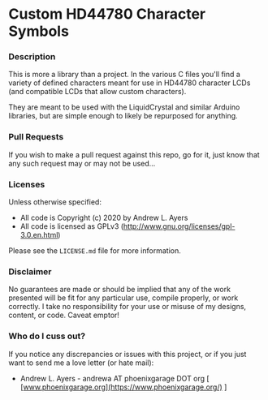 # Custom HD44780 Character Symbols #

### Description ###

This is more a library than a project. In the various C files you'll find a variety of defined characters meant for use in HD44780 character LCDs (and compatible LCDs that allow custom characters).

They are meant to be used with the LiquidCrystal and similar Arduino libraries, but are simple enough to likely be repurposed for anything.

### Pull Requests ###

If you wish to make a pull request against this repo, go for it, just know that any such request may or may not be used...

### Licenses ###

Unless otherwise specified:

* All code is Copyright (c) 2020 by Andrew L. Ayers
* All code is licensed as GPLv3 (http://www.gnu.org/licenses/gpl-3.0.en.html)

Please see the `LICENSE.md` file for more information.

### Disclaimer ###

No guarantees are made or should be implied that any of the work presented will be fit for any particular use, compile properly, or work correctly. I take no responsibility for your use or misuse of my designs, content, or code. Caveat emptor!

### Who do I cuss out? ###

If you notice any discrepancies or issues with this project, or if you just want to send me a love letter (or hate mail):

* Andrew L. Ayers - andrewa AT phoenixgarage DOT org [ [www.phoenixgarage.org](https://www.phoenixgarage.org/) ]